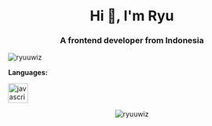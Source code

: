 <h1 align="center">Hi 👋, I'm Ryu</h1>
<h3 align="center">A frontend developer from Indonesia</h3>

<p align="left"> <img src="https://komarev.com/ghpvc/?username=ryuuwiz" alt="ryuuwiz" /> </p>

**Languages:**  
<link rel="stylesheet" href="https://cdn.jsdelivr.net/gh/devicons/devicon@master/devicon.min.css">
<p align="left"><img src="https://devicon.dev/devicon.git/icons/javascript/javascript-original.svg" alt="javascript" width="40" height="40"/></p><p align="center"> <img src="https://github-readme-stats.vercel.app/api?username=ryuuwiz&show_icons=true&theme=tokyonight" alt="ryuuwiz" /> </p>
